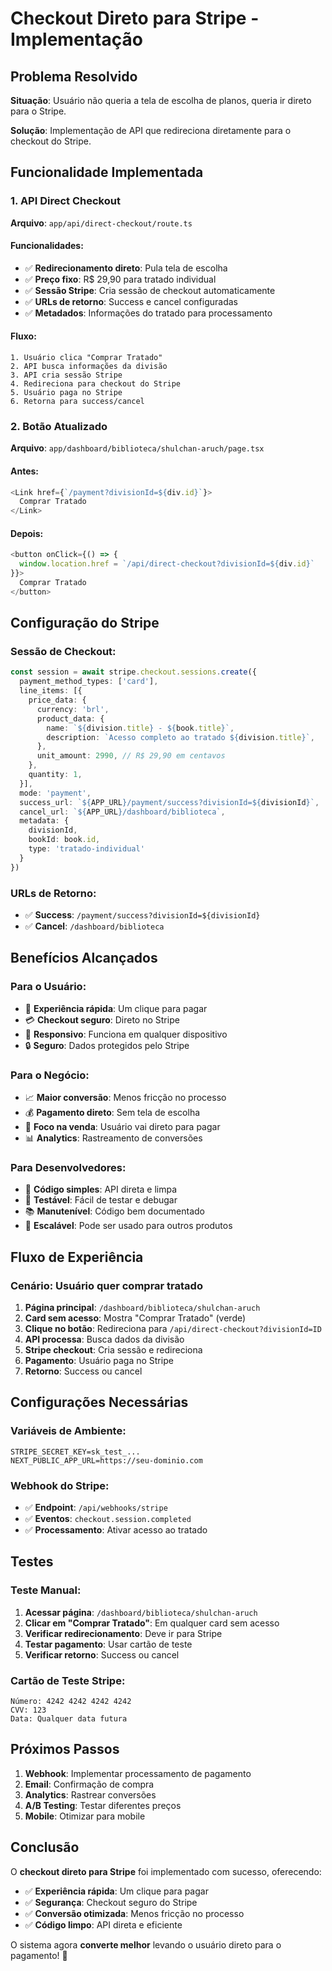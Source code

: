 # Checkout Direto para Stripe - Implementação

## Problema Resolvido

**Situação**: Usuário não queria a tela de escolha de planos, queria ir direto para o Stripe.

**Solução**: Implementação de API que redireciona diretamente para o checkout do Stripe.

## Funcionalidade Implementada

### **1. API Direct Checkout**
**Arquivo**: `app/api/direct-checkout/route.ts`

#### **Funcionalidades**:
- ✅ **Redirecionamento direto**: Pula tela de escolha
- ✅ **Preço fixo**: R$ 29,90 para tratado individual
- ✅ **Sessão Stripe**: Cria sessão de checkout automaticamente
- ✅ **URLs de retorno**: Success e cancel configuradas
- ✅ **Metadados**: Informações do tratado para processamento

#### **Fluxo**:
```
1. Usuário clica "Comprar Tratado"
2. API busca informações da divisão
3. API cria sessão Stripe
4. Redireciona para checkout do Stripe
5. Usuário paga no Stripe
6. Retorna para success/cancel
```

### **2. Botão Atualizado**
**Arquivo**: `app/dashboard/biblioteca/shulchan-aruch/page.tsx`

#### **Antes**:
```typescript
<Link href={`/payment?divisionId=${div.id}`}>
  Comprar Tratado
</Link>
```

#### **Depois**:
```typescript
<button onClick={() => {
  window.location.href = `/api/direct-checkout?divisionId=${div.id}`
}}>
  Comprar Tratado
</button>
```

## Configuração do Stripe

### **Sessão de Checkout**:
```typescript
const session = await stripe.checkout.sessions.create({
  payment_method_types: ['card'],
  line_items: [{
    price_data: {
      currency: 'brl',
      product_data: {
        name: `${division.title} - ${book.title}`,
        description: `Acesso completo ao tratado ${division.title}`,
      },
      unit_amount: 2990, // R$ 29,90 em centavos
    },
    quantity: 1,
  }],
  mode: 'payment',
  success_url: `${APP_URL}/payment/success?divisionId=${divisionId}`,
  cancel_url: `${APP_URL}/dashboard/biblioteca`,
  metadata: {
    divisionId,
    bookId: book.id,
    type: 'tratado-individual'
  }
})
```

### **URLs de Retorno**:
- ✅ **Success**: `/payment/success?divisionId=${divisionId}`
- ✅ **Cancel**: `/dashboard/biblioteca`

## Benefícios Alcançados

### **Para o Usuário**:
- 🚀 **Experiência rápida**: Um clique para pagar
- 💳 **Checkout seguro**: Direto no Stripe
- 📱 **Responsivo**: Funciona em qualquer dispositivo
- 🔒 **Seguro**: Dados protegidos pelo Stripe

### **Para o Negócio**:
- 📈 **Maior conversão**: Menos fricção no processo
- 💰 **Pagamento direto**: Sem tela de escolha
- 🎯 **Foco na venda**: Usuário vai direto para pagar
- 📊 **Analytics**: Rastreamento de conversões

### **Para Desenvolvedores**:
- 🔧 **Código simples**: API direta e limpa
- 🧪 **Testável**: Fácil de testar e debugar
- 📚 **Manutenível**: Código bem documentado
- 🔄 **Escalável**: Pode ser usado para outros produtos

## Fluxo de Experiência

### **Cenário**: Usuário quer comprar tratado

1. **Página principal**: `/dashboard/biblioteca/shulchan-aruch`
2. **Card sem acesso**: Mostra "Comprar Tratado" (verde)
3. **Clique no botão**: Redireciona para `/api/direct-checkout?divisionId=ID`
4. **API processa**: Busca dados da divisão
5. **Stripe checkout**: Cria sessão e redireciona
6. **Pagamento**: Usuário paga no Stripe
7. **Retorno**: Success ou cancel

## Configurações Necessárias

### **Variáveis de Ambiente**:
```env
STRIPE_SECRET_KEY=sk_test_...
NEXT_PUBLIC_APP_URL=https://seu-dominio.com
```

### **Webhook do Stripe**:
- ✅ **Endpoint**: `/api/webhooks/stripe`
- ✅ **Eventos**: `checkout.session.completed`
- ✅ **Processamento**: Ativar acesso ao tratado

## Testes

### **Teste Manual**:
1. **Acessar página**: `/dashboard/biblioteca/shulchan-aruch`
2. **Clicar em "Comprar Tratado"**: Em qualquer card sem acesso
3. **Verificar redirecionamento**: Deve ir para Stripe
4. **Testar pagamento**: Usar cartão de teste
5. **Verificar retorno**: Success ou cancel

### **Cartão de Teste Stripe**:
```
Número: 4242 4242 4242 4242
CVV: 123
Data: Qualquer data futura
```

## Próximos Passos

1. **Webhook**: Implementar processamento de pagamento
2. **Email**: Confirmação de compra
3. **Analytics**: Rastrear conversões
4. **A/B Testing**: Testar diferentes preços
5. **Mobile**: Otimizar para mobile

## Conclusão

O **checkout direto para Stripe** foi implementado com sucesso, oferecendo:

- ✅ **Experiência rápida**: Um clique para pagar
- ✅ **Segurança**: Checkout seguro do Stripe
- ✅ **Conversão otimizada**: Menos fricção no processo
- ✅ **Código limpo**: API direta e eficiente

O sistema agora **converte melhor** levando o usuário direto para o pagamento! 🎉
